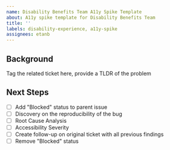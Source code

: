 ```yaml
---
name: Disability Benefits Team A11y Spike Template
about: A11y spike template for Disability Benefits Team 
title: ''
labels: disability-experience, a11y-spike
assignees: etanb
---
```


## Background  
Tag the related ticket here, provide a TLDR of the problem

## Next Steps  
- [ ] Add "Blocked" status to parent issue  
- [ ] Discovery on the reproducibility of the bug  
- [ ] Root Cause Analysis  
- [ ] Accessibility Severity  
- [ ] Create follow-up on original ticket with all previous findings  
- [ ] Remove "Blocked" status  
